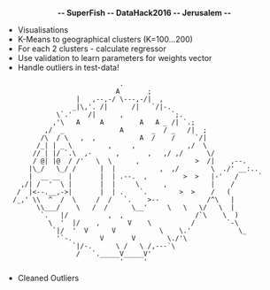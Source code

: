 <p align="center">
<b>-- SuperFish -- DataHack2016 -- Jerusalem --</b>
</p>

<ul>
<li> Visualisations </li>
<li> K-Means to geographical clusters (K=100...200) </li>
<li> For each 2 clusters - calculate regressor </li>
<li> Use validation to learn parameters for weights vector </li>
<li> Handle outliers in test-data! </li>
</ul>

                                 .
                                A       ;
                      |   ,--,-/ \---,-/|  ,
                     _|\,'. /|      /|   `/|-.
                 \`.'    /|      ,            `;.
                ,'\   A     A         A   A _ /| `.;
              ,/  _              A       _  / _   /|  ;
             /\  / \   ,  ,           A  /    /     `/|
            /_| | _ \         ,     ,             ,/  \
           // | |/ `.\  ,-      ,       ,   ,/ ,/      \/
           / @| |@  / /'   \  \      ,              >  /|    ,--.
          |\_/   \_/ /      |  |           ,  ,/        \  ./' __:..
          |  __ __  |       |  | .--.  ,         >  >   |-'   /     `
        ,/| /  '  \ |       |  |     \      ,           |    /
       /  |<--.__,->|       |  | .    `.        >  >    /   (
      /_,' \\  ^  /  \     /  /   `.    >--            /^\   |
            \\___/    \   /  /      \__'     \   \   \/   \  |
             `.   |/          ,  ,                  /`\    \  )
               \  '  |/    ,       V    \          /        `-\
                `|/  '  V      V           \    \.'            \_
                 '`-.       V       V        \./'\
                     `|/-.      \ /   \ /,---`\         
                      /   `._____V_____V'
                                 '     '

<ul>
<li> Cleaned Outliers </li>
</ul>